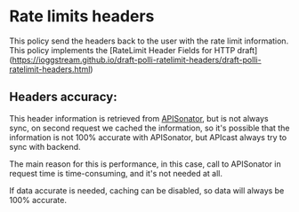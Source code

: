 # Rate limits headers

This policy send the headers back to the user with the rate limit information.
This policy implements the [RateLimit Header Fields for HTTP draft]
(https://ioggstream.github.io/draft-polli-ratelimit-headers/draft-polli-ratelimit-headers.html)


## Headers accuracy:

This header information is retrieved from
[APISonator](https://github.com/3scale/apisonator), but is not always sync, on
second request we cached the information, so it's possible that the information
is not 100% accurate with APISonator, but APIcast always try to sync with
backend.

The main reason for this is performance, in this case, call to APISonator in
request time is time-consuming, and it's not needed at all.

If data accurate is needed, caching can be disabled, so data will always be 100%
accurate.
